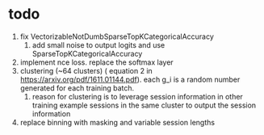 # todo
1. fix VectorizableNotDumbSparseTopKCategoricalAccuracy
    1. add small noise to output logits and use SparseTopKCategoricalAccuracy
2. implement nce loss. replace the softmax layer
3. clustering (~64 clusters) ( equation 2 in https://arxiv.org/pdf/1611.01144.pdf). each g_i is a random number generated for each training batch.
    1. reason for clustering is to leverage session information in other training example sessions in the same cluster to output the session information
4. replace binning with masking and variable session lengths
